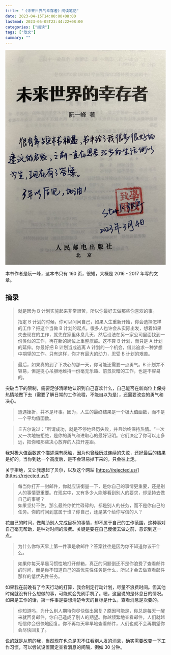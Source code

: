 ```yaml
---
title: "《未来世界的幸存者》阅读笔记"
date: 2023-04-15T14:00:00+08:00
lastmod: 2023-05-05T23:44:22+08:00
categories: ["阅读"]
tags: ["散文"]
summary: ""
---
```


![前读者的话](../../assets/IMG_0469.jpg "前读者的话")

本书作者是阮一峰，这本书只有 160 页，很短，大概是 2016 - 2017 年写的文章。

## 摘录

> 就是因为 B 计划实施起来非常艰苦，所以你最好去做那些你喜欢的事。
> 
> 指定 B 计划的时候，你可以问问自己，如果人生重新开始，你会选择怎样的工作？把这个当做 B 计划的起点。很多人也许会从实际出发，想着如果失去现在的工作，就先在家里休息几天，然后设法在另一家公司里面找到一份类似的工作，再在新的岗位上重整旗鼓。这不算 B 计划，而只是 A 计划的延伸。你最好把 B 计划当成逃离 A 计划的一个机会，借此追求一种梦想中期望的工作。只有这样，你才有最大的动力，忍受 B 计划的艰苦。

> 最后，如果真的到了下决心的那一天，你可能还需要一点勇气。B 计划并不容易，但是提心吊胆地维持一份毫无乐趣、前景灰暗的工作，也是不容易的。

突破当下的限制，需要足够清晰地认识到自己喜欢什么，自己能否在新岗位上保持热情地做下去（需要了解日常的工作流程，不能自以为是），还需要改变的勇气和决心。

> 遭遇挫折，并不是坏事。因为，人生的最终结果是一个极大值函数，而不是一个平均值函数。

> 丘吉尔说过：”所谓成功，就是不停地经历失败，并且始终保持热情。“一次又一次地被拒绝，是你的勇气和进取心的最好证明。它们决定了你可以走多远，把你和那些决心放弃的人拉开差距。

我对极大值函数这个描述深有感触，因为也曾经历过连续的失败，还好最后的结果是好的。当你到达一个高度后，是不会轻易掉下来的，只会往上走。

关于拒绝，又让我想起了贝尔，以及这个网站 [https://rejected.us/](https://rejected.us/)

> 每当你打开一封邮件，你就应该衡量一下，是你自己的事情更重要，还是别人的事情更重要。在现实中，又有多少人能够看到别人的要求，却坚持去做自己的事呢？  
> 如果坚持不住，那么最终你忙忙碌碌的，都是别人的任务，而不是你自己的任务。你的时间到底属于谁？你自己，还是某个给你写信的人？

花自己的时间，做帮助别人完成目标的事情，却不属于自己的工作范围，这种事对自己毫无帮助，是种对时间的浪费。关键是要在自己傻傻去做之前，意识到这一点。

> 为什么你每天早上第一件事是收邮件？答案往往是因为你不知道你该干什么。

> 如果你每天早晨习惯性地打开邮箱，真正的问题倒还不是你浪费了查看邮件的时间，而是你不知道自己的高优先性任务是什么，所以才会去做查看邮件那样的低优先性任务。

如果我在前晚有了今天行动的打算，我会制定行动计划，尽量不浪费时间。但其他时候就没有什么想做的事，可能就会先刷手机了。嗯，这里说的是休息日的情况。如果是工作的话，第一件事是要想清楚今天的目标是什么，查看消息是次要的。

> 你知道吗，为什么别人期待你尽快做出回复？原因可能是，你总是每天一醒来就回复邮件，你自己造成了别人的期望。你越频繁地查看邮件，人们就越相信你会很快地回复。你不再每天早早地查看邮件，人们也就不会再期望你会尽快回复了。

说的就是从前的我，当然现在也总是忍不住看别人发的消息，确实需要改变一下工作习惯，可以尝试设置固定查看消息的间隔，例如 30 分钟。

